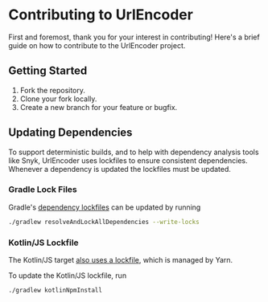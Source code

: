 # Contributing to UrlEncoder

First and foremost, thank you for your interest in contributing! Here's a brief guide on how to contribute to the
UrlEncoder project.

## Getting Started

1. Fork the repository.
2. Clone your fork locally.
3. Create a new branch for your feature or bugfix.

## Updating Dependencies

To support deterministic builds, and to help with dependency analysis tools like Snyk, UrlEncoder uses lockfiles
to ensure consistent dependencies. Whenever a dependency is updated the lockfiles must be updated.

### Gradle Lock Files

Gradle's [dependency lockfiles](https://docs.gradle.org/current/userguide/dependency_locking.html)
can be updated by running

```bash
./gradlew resolveAndLockAllDependencies --write-locks
```

### Kotlin/JS Lockfile

The Kotlin/JS target 
[also uses a lockfile](https://kotlinlang.org/docs/js-project-setup.html#version-locking-via-kotlin-js-store),
which is managed by Yarn. 

To update the Kotlin/JS lockfile, run

```bash
./gradlew kotlinNpmInstall
```
